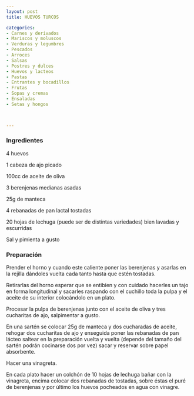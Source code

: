 ```yaml
---
layout: post
title: HUEVOS TURCOS

categories:
- Carnes y derivados
- Mariscos y moluscos
- Verduras y legumbres
- Pescados
- Arroces
- Salsas
- Postres y dulces
- Huevos y lacteos
- Pastas
- Entrantes y bocadillos
- Frutas
- Sopas y cremas
- Ensaladas
- Setas y hongos
 


---
```


<h3>Ingredientes</h3>

4 huevos

1 cabeza de ajo picado

100cc de aceite de oliva

3 berenjenas medianas asadas

25g de manteca

4 rebanadas de pan lactal tostadas

20 hojas de lechuga (puede ser de distintas variedades) bien lavadas y escurridas

Sal y pimienta a gusto

<h3>Preparación</h3>

Prender el horno y cuando este caliente poner las berenjenas y asarlas en la rejilla dándoles vuelta cada tanto hasta que estén tostadas.

Retirarlas del horno esperar que se entibien y con cuidado hacerles un tajo en forma longitudinal y sacarles raspando con el cuchillo toda la pulpa y el aceite de su interior colocándolo en un plato.

Procesar la pulpa de berenjenas junto con el aceite de oliva y tres cucharitas de ajo, salpimentar a gusto.

En una sartén se colocar 25g de manteca y dos cucharadas de aceite, rehogar dos cucharitas de ajo y enseguida poner las rebanadas de pan lácteo saltear en la preparación vuelta y vuelta (depende del tamaño del sartén podrán cocinarse dos por vez) sacar y reservar sobre papel absorbente.

Hacer una vinagreta.

En cada plato hacer un colchón de 10 hojas de lechuga bañar con la vinagreta, encima colocar dos rebanadas de tostadas, sobre éstas el puré de berenjenas y por último los huevos pocheados en agua con vinagre.


